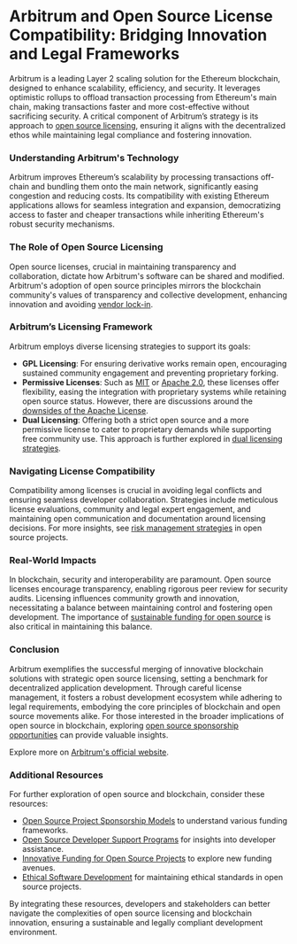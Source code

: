 # Arbitrum and Open Source License Compatibility: Bridging Innovation and Legal Frameworks

Arbitrum is a leading Layer 2 scaling solution for the Ethereum blockchain, designed to enhance scalability, efficiency, and security. It leverages optimistic rollups to offload transaction processing from Ethereum's main chain, making transactions faster and more cost-effective without sacrificing security. A critical component of Arbitrum’s strategy is its approach to [open source licensing](https://opensource.org/licenses), ensuring it aligns with the decentralized ethos while maintaining legal compliance and fostering innovation.

### Understanding Arbitrum's Technology

Arbitrum improves Ethereum’s scalability by processing transactions off-chain and bundling them onto the main network, significantly easing congestion and reducing costs. Its compatibility with existing Ethereum applications allows for seamless integration and expansion, democratizing access to faster and cheaper transactions while inheriting Ethereum's robust security mechanisms.

### The Role of Open Source Licensing

Open source licenses, crucial in maintaining transparency and collaboration, dictate how Arbitrum's software can be shared and modified. Arbitrum's adoption of open source principles mirrors the blockchain community's values of transparency and collective development, enhancing innovation and avoiding [vendor lock-in](https://www.license-token.com/wiki/software-project-forking).

### Arbitrum’s Licensing Framework

Arbitrum employs diverse licensing strategies to support its goals:

- **GPL Licensing**: For ensuring derivative works remain open, encouraging sustained community engagement and preventing proprietary forking.
- **Permissive Licenses**: Such as [MIT](https://opensource.org/licenses/MIT) or [Apache 2.0](https://www.apache.org/licenses/LICENSE-2.0), these licenses offer flexibility, easing the integration with proprietary systems while retaining open source status. However, there are discussions around the [downsides of the Apache License](https://www.license-token.com/wiki/the-downside-of-apache-license-and-why-i-never-would-use-it).
- **Dual Licensing**: Offering both a strict open source and a more permissive license to cater to proprietary demands while supporting free community use. This approach is further explored in [dual licensing strategies](https://www.license-token.com/wiki/dual-licensing-approach).

### Navigating License Compatibility

Compatibility among licenses is crucial in avoiding legal conflicts and ensuring seamless developer collaboration. Strategies include meticulous license evaluations, community and legal expert engagement, and maintaining open communication and documentation around licensing decisions. For more insights, see [risk management strategies](https://www.license-token.com/wiki/risk-management-strategies) in open source projects.

### Real-World Impacts

In blockchain, security and interoperability are paramount. Open source licenses encourage transparency, enabling rigorous peer review for security audits. Licensing influences community growth and innovation, necessitating a balance between maintaining control and fostering open development. The importance of [sustainable funding for open source](https://www.license-token.com/wiki/sustainable-funding-open-source) is also critical in maintaining this balance.

### Conclusion

Arbitrum exemplifies the successful merging of innovative blockchain solutions with strategic open source licensing, setting a benchmark for decentralized application development. Through careful license management, it fosters a robust development ecosystem while adhering to legal requirements, embodying the core principles of blockchain and open source movements alike. For those interested in the broader implications of open source in blockchain, exploring [open source sponsorship opportunities](https://www.license-token.com/wiki/open-source-project-sponsorship-opportunities) can provide valuable insights.

Explore more on [Arbitrum's official website](https://offchainlabs.com).

### Additional Resources

For further exploration of open source and blockchain, consider these resources:

- [Open Source Project Sponsorship Models](https://www.license-token.com/wiki/open-source-project-sponsorship-models) to understand various funding frameworks.
- [Open Source Developer Support Programs](https://www.license-token.com/wiki/open-source-developer-support-programs) for insights into developer assistance.
- [Innovative Funding for Open Source Projects](https://www.license-token.com/wiki/innovative-funding-for-open-source-projects) to explore new funding avenues.
- [Ethical Software Development](https://www.license-token.com/wiki/ethical-software-development) for maintaining ethical standards in open source projects.

By integrating these resources, developers and stakeholders can better navigate the complexities of open source licensing and blockchain innovation, ensuring a sustainable and legally compliant development environment.